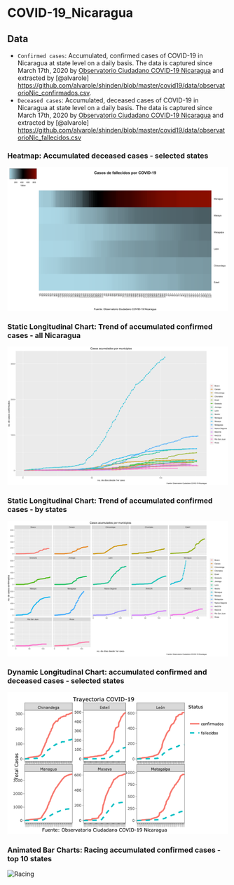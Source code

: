 # COVID-19_Nicaragua

## Data
- `Confirmed cases`: Accumulated, confirmed cases of COVID-19 in Nicaragua at state level on a daily basis. The data is captured since March 17th, 2020 by [Observatorio Ciudadano COVID-19 Nicaragua](https://observatorioni.org/) and extracted by [@alvarole] https://github.com/alvarole/shinden/blob/master/covid19/data/observatorioNic_confirmados.csv.
- `Deceased cases`: Accumulated, deceased cases of COVID-19 in Nicaragua at state level on a daily basis. The data is captured since March 17th, 2020 by [Observatorio Ciudadano COVID-19 Nicaragua](https://observatorioni.org/) and extracted by [@alvarole] https://github.com/alvarole/shinden/blob/master/covid19/data/observatorioNic_fallecidos.csv 

### Heatmap: Accumulated deceased cases - selected states
![Heatmap](https://github.com/quinrod/COVID-19_Nicaragua/blob/master/mapa%20de%20calor.png)

### Static Longitudinal Chart: Trend of accumulated confirmed cases - all Nicaragua
![All Nicaragua](https://github.com/quinrod/COVID-19_Nicaragua/blob/master/todos%20en%20una.png)

### Static Longitudinal Chart: Trend of accumulated confirmed cases - by states
![By States](https://github.com/quinrod/COVID-19_Nicaragua/blob/master/por%20municipio.png)

### Dynamic Longitudinal Chart: accumulated confirmed and deceased cases - selected states
![Dinamico](https://github.com/quinrod/COVID-19_Nicaragua/blob/master/dinamo.png)

### Animated Bar Charts: Racing accumulated confirmed cases - top 10 states
![Racing](https://github.com/quinrod/COVID-19_Nicaragua/blob/master/covid19.gif)
